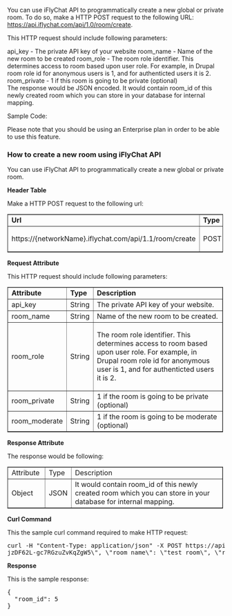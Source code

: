 You can use iFlyChat API to programmatically create a new global or private room. To do so, make a HTTP POST request to the following URL: https://api.iflychat.com/api/1.0/room/create.

 

This HTTP request should include following parameters:

 

api_key - The private API key of your website
room_name - Name of the new room to be created
room_role - The room role identifier. This determines access to room based upon user role. For example, in Drupal room role id for anonymous users is 1, and for authenticted users it is 2.
room_private - 1 if this room is going to be private (optional)     
The response would be JSON encoded. It would contain room_id of this newly created room which you can store in your database for internal mapping.

 

Sample Code:

<?php

$ch = curl_init(); 
 
$req_url = 'https://api.iflychat.com/api/1.0/room/create'; 
 
curl_setopt($ch, CURLOPT_URL, $req_url); 
 
curl_setopt($ch, CURLOPT_RETURNTRANSFER, 1);
 
curl_setopt($ch, CURLOPT_SSL_VERIFYPEER, 0); 
 
curl_setopt($ch, CURLOPT_POST, true); 
 
curl_setopt($ch, CURLOPT_POSTFIELDS, 'api_key=XXXXXX&room_name=New_Room&room_role=0&room_private=1'); 
 
$result = curl_exec($ch); 
 
curl_close($ch);
 
print_r($result);
 
 
?>
 

Please note that you should be using an Enterprise plan in order to be able to use this feature.


<h3>How to create a new room using iFlyChat API</h3>

<p>You can use iFlyChat API to programmatically create a new global or private room.</p>

<p><strong>Header Table</strong></p>

<p>Make a&nbsp;HTTP POST request to the following url:</p>

<table border="1" cellpadding="1" cellspacing="1" style="width:500px">
	<tbody>
		<tr>
			<td><strong>Url</strong></td>
			<td><strong>Type</strong></td>
		</tr>
		<tr>
			<td>
			<p>https://{networkName}.iflychat.com/api/1.1/room/create</p>
			</td>
			<td>POST</td>
		</tr>
	</tbody>
</table>

<p><strong>Request Attribute</strong></p>

<p>This HTTP request should include following parameters:</p>

<table border="1" cellpadding="1" cellspacing="1" style="width:500px">
	<tbody>
		<tr>
			<td><strong>Attribute</strong></td>
			<td><strong>Type</strong></td>
			<td><strong>Description</strong></td>
		</tr>
		<tr>
			<td>api_key</td>
			<td>String</td>
			<td>The private API key of your website.</td>
		</tr>
		<tr>
			<td>room_name</td>
			<td>String</td>
			<td>Name of the new room to be created.</td>
		</tr>
		<tr>
			<td>room_role</td>
			<td>String</td>
			<td>
			<p>The room role identifier. This determines access to room based upon user role. For example, in Drupal room role id for anonymous user is 1, and for authenticted users it is 2.</p>
			</td>
		</tr>
		<tr>
			<td>room_private</td>
			<td>String</td>
			<td>1 if the room is going to be private (optional)</td>
		</tr>
		<tr>
			<td>room_moderate</td>
			<td>String</td>
			<td>1 if the room is going to be moderate (optional)</td>
		</tr>
	</tbody>
</table>

<p><strong>Response Attribute</strong></p>

<p>The response would be following:</p>

<table border="1" cellpadding="1" cellspacing="1" style="width:500px">
	<tbody>
		<tr>
			<td>Attribute&nbsp;</td>
			<td>Type</td>
			<td>Description</td>
		</tr>
		<tr>
			<td>Object</td>
			<td>JSON</td>
			<td>It would contain room_id of this newly created room which you can store in your database for internal mapping.</td>
		</tr>
	</tbody>
</table>

<p><strong>Curl Command</strong></p>

<p>This the sample&nbsp;curl command required to make HTTP request:</p>

<pre>
curl -H "Content-Type: application/json" -X POST https://api.iflychat.com/api/1.1/room/create -d "{\"api_key\":\"Wr4vpoJ_ET3lpBdX9E9Tuk
jzDF62L-gc7RGzuZvKqZgW5\", \"room_name\": \"test_room\", \"room_role\": \"1\"}"</pre>

<p><strong>Response</strong></p>

<p>This is the sample response:</p>

<pre>
{
  "room_id": 5
}</pre>
